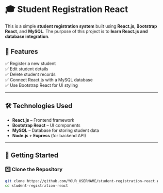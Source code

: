 # 🎓 Student Registration React

This is a simple **student registration system** built using **React.js**, **Bootstrap React**, and **MySQL**. The purpose of this project is to **learn React.js and database integration**.

## 🚀 Features  
✅ Register a new student  
✅ Edit student details  
✅ Delete student records  
✅ Connect React.js with a MySQL database  
✅ Use Bootstrap React for UI styling  

---

## 🛠️ Technologies Used  
- **React.js** – Frontend framework  
- **Bootstrap React** – UI components  
- **MySQL** – Database for storing student data  
- **Node.js + Express** (for backend API)  

---

## 📌 Getting Started  

### 1️⃣ **Clone the Repository**  
```sh
git clone https://github.com/YOUR_USERNAME/student-registration-react.git
cd student-registration-react

